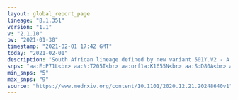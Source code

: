 ```yaml
---
layout: global_report_page
lineage: "B.1.351"
version: "1.1"
v: "2.1.10"
pv: "2021-01-30"
timestamp: "2021-02-01 17:42 GMT"
today: "2021-02-01"
description: "South African lineage defined by new variant 501Y.V2 - A more detailed description of the lineage is here and a preprint describing the variant is <a href='https://www.medrxiv.org/content/10.1101/2020.12.21.20248640v1' style='color:#86b0a6'>here</a>."
snps: "aa:E:P71L<br> aa:N:T205I<br> aa:orf1a:K1655N<br> aa:S:D80A<br> aa:S:D215G<br> aa:S:K417N<br> aa:S:A701V<br> aa:S:N501Y<br> aa:S:E484K"
min_snps: "5"
max_snps: "9"
source: "https://www.medrxiv.org/content/10.1101/2020.12.21.20248640v1"
---
```

